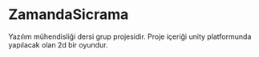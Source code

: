 # ZamandaSicrama
Yazılım mühendisliği dersi grup projesidir. Proje içeriği unity platformunda yapılacak olan 2d bir oyundur.
